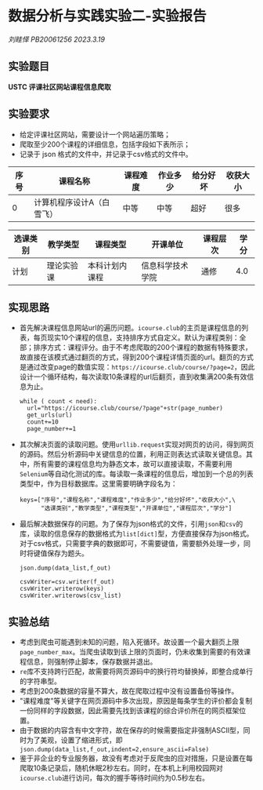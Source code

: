 # 数据分析与实践实验二-实验报告

*刘眭怿 PB20061256 2023.3.19*

## 实验题目

**USTC 评课社区网站课程信息爬取**

## 实验要求

- 给定评课社区网站，需要设计一个网站遍历策略；
- 爬取至少200个课程的详细信息，包括字段如下表所示；
- 记录于 json 格式的文件中，并记录于csv格式的文件中。

| 序号 | 课程名称 | 课程难度 | 作业多少 | 给分好坏 | 收获大小 |
| -- | -- |-- |-- |-- |-- |
| 0 | 计算机程序设计A（白雪飞） |中等 |中等 |超好 |很多 

| 选课类别 | 教学类型 | 课程类型 | 开课单位 | 课程层次 | 学分 |
| -- |-- |-- |-- |-- |--|
|计划 |理论实验课 |本科计划内课程 |信息科学技术学院|通修 |4.0|

## 实现思路

- 首先解决课程信息网站url的遍历问题。`icourse.club`的主页是课程信息的列表，每页现实10个课程的信息，支持排序方式自定义。默认为课程类别：全部；排序方式：课程评分。由于不考虑爬取的200个课程的数据有特殊要求，故直接在该模式通过翻页的方式，得到200个课程详情页面的url。翻页的方式是通过改变page的数值实现：`https://icourse.club/course/?page=2`，因此设计一个循环结构，每次读取10条课程的url后翻页，直到收集满200条有效信息为止。
  ```
  while ( count < need):
    url="https://icourse.club/course/?page"+str(page_number)
    get_urls(url)
    count+=10
    page_number+=1
  ```

- 其次解决页面的读取问题。使用`urllib.request`实现对网页的访问，得到网页的源码。然后分析源码中关键信息的位置，利用正则表达式读取关键信息。其中，所有需要的课程信息均为静态文本，故可以直接读取，不需要利用`Selenium`等自动化测试的库。每读取一条课程的信息后，增加到一个总的列表类型中，作为目标数据库。这里需要明确字段名为：
  ```
  keys=["序号","课程名称","课程难度","作业多少","给分好坏","收获大小",\
        "选课类别","教学类型","课程类型","开课单位","课程层次","学分"]
  ```
- 最后解决数据保存的问题。为了保存为json格式的文件，引用`json`和`csv`的库，读取的信息保存的数据格式为`list[dict]`型，方便直接保存为json格式。对于csv格式，只需要字典的数据即可，不需要键值，需要额外处理一步，同时将键值保存为题头。
  ```
  json.dump(data_list,f_out)

  csvWriter=csv.writer(f_out)
  csvWriter.writerow(keys)
  csvWriter.writerows(csv_list)
  ```
## 实验总结

- 考虑到爬虫可能遇到未知的问题，陷入死循环。故设置一个最大翻页上限`page_number_max`。当爬虫读取到该上限的页面时，仍未收集到需要的有效课程信息，则强制停止脚本，保存数据并退出。
- `re`库不支持跨行匹配，故需要将网页源码中的换行符均替换掉，即整合成单行的字符串型。
- 考虑到200条数据的容量不算大，故在爬取过程中没有设置备份等操作。
- "课程难度"等关键字在网页源码中多次出现，原因是每条学生的评价都会复制一份同样的字段数据，因此需要先找到该课程的综合评价所在的网页框架位置。
- 由于数据的内容含有中文字符，故在保存的时候需要指定非强制ASCII型，同时为了美观，设置了缩进形式，即
  `json.dump(data_list,f_out,indent=2,ensure_ascii=False)`
- 鉴于非企业的专业服务器，故没有考虑对于反爬虫的应对措施，只是设置在每爬取10条记录后，随机休眠2秒左右。同时，在本机上利用校园网对`icourse.club`进行访问，每次的握手等待时间约为0.5秒左右。

